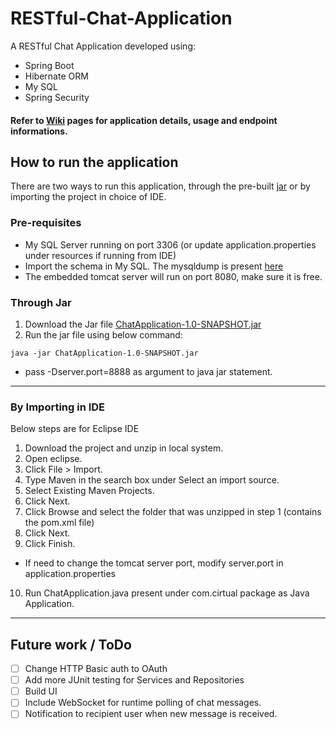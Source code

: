 # RESTful-Chat-Application
A RESTful Chat Application developed using:  
* Spring Boot
* Hibernate ORM
* My SQL
* Spring Security

#### Refer to [Wiki](https://github.com/ashutoshchaturvedi/RESTful-Chat-Application/wiki) pages for application details, usage and endpoint informations.

## How to run the application  
There are two ways to run this application, through the pre-built [jar](https://github.com/ashutoshchaturvedi/RESTful-Chat-Application/blob/master/Deliverables/ChatApplication-1.0-SNAPSHOT.jar) or by importing the project in choice of IDE.  
### Pre-requisites  
* My SQL Server running on port 3306 (or update application.properties under resources if running from IDE)
* Import the schema in My SQL. The mysqldump is present [here](https://github.com/ashutoshchaturvedi/RESTful-Chat-Application/blob/master/Deliverables/MySQLDump.sql)
* The embedded tomcat server will run on port 8080, make sure it is free.
### Through Jar  
1. Download the Jar file [ChatApplication-1.0-SNAPSHOT.jar](https://github.com/ashutoshchaturvedi/RESTful-Chat-Application/blob/master/Deliverables/ChatApplication-1.0-SNAPSHOT.jar)
2. Run the jar file using below command:
```
java -jar ChatApplication-1.0-SNAPSHOT.jar
```
* pass -Dserver.port=8888 as argument to java jar statement.
***  

### By Importing in IDE  
Below steps are for Eclipse IDE  
1. Download the project and unzip in local system.
2. Open eclipse.
3. Click File > Import.
4. Type Maven in the search box under Select an import source.
5. Select Existing Maven Projects.
6. Click Next.
7. Click Browse and select the folder that was unzipped in step 1 (contains the pom.xml file)
8. Click Next.
9. Click Finish.  
* If need to change the tomcat server port, modify server.port in application.properties
10. Run ChatApplication.java present under com.cirtual package as Java Application.  
***  

## Future work / ToDo  
- [ ] Change HTTP Basic auth to OAuth  
- [ ] Add more JUnit testing for Services and Repositories
- [ ] Build UI
- [ ] Include WebSocket for runtime polling of chat messages.
- [ ] Notification to recipient user when new message is received.
